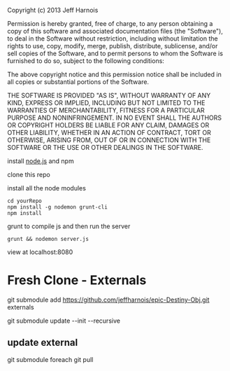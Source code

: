 Copyright (c) 2013 Jeff Harnois

Permission is hereby granted, free of charge, to any person
obtaining a copy of this software and associated documentation
files (the "Software"), to deal in the Software without
restriction, including without limitation the rights to use,
copy, modify, merge, publish, distribute, sublicense, and/or sell
copies of the Software, and to permit persons to whom the
Software is furnished to do so, subject to the following
conditions:

The above copyright notice and this permission notice shall be
included in all copies or substantial portions of the Software.

THE SOFTWARE IS PROVIDED "AS IS", WITHOUT WARRANTY OF ANY KIND,
EXPRESS OR IMPLIED, INCLUDING BUT NOT LIMITED TO THE WARRANTIES
OF MERCHANTABILITY, FITNESS FOR A PARTICULAR PURPOSE AND
NONINFRINGEMENT. IN NO EVENT SHALL THE AUTHORS OR COPYRIGHT
HOLDERS BE LIABLE FOR ANY CLAIM, DAMAGES OR OTHER LIABILITY,
WHETHER IN AN ACTION OF CONTRACT, TORT OR OTHERWISE, ARISING
FROM, OUT OF OR IN CONNECTION WITH THE SOFTWARE OR THE USE OR
OTHER DEALINGS IN THE SOFTWARE.



install [node.js](http://nodejs.org/#download) and npm

clone this repo

install all the node modules

    cd yourRepo
    npm install -g nodemon grunt-cli
    npm install

grunt to compile js and then run the server

    grunt && nodemon server.js
    
view at localhost:8080

Fresh Clone - Externals
=======================

  git submodule add https://github.com/jeffharnois/epic-Destiny-Obj.git externals

  git submodule update --init --recursive

update external
---------------

  git submodule foreach git pull
